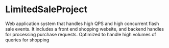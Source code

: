 # LimitedSaleProject
 Web application system that handles high QPS and high concurrent flash sale events. It includes a front end shopping website, and backend handles for processing purchase requests. Optimized to handle high volumes of queries for shopping
